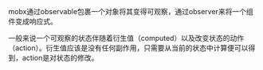 mobx通过observable包裹一个对象将其变得可观察，通过observer来将一个组件变成响应式。

一般来说一个可观察的状态伴随着衍生值（computed）以及改变状态的动作（action）。衍生值应该是没有任何副作用，只需要从当前的状态中计算便可以得到，action是对状态的修改。

